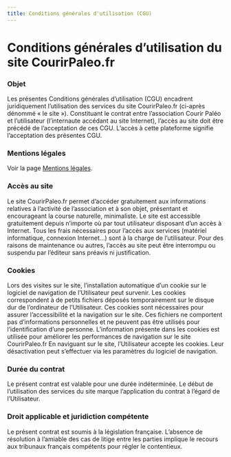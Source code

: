 ```yaml
---
title: Conditions générales d'utilisation (CGU)
---
```


# Conditions générales d’utilisation du site CourirPaleo.fr

### Objet
Les présentes Conditions générales d’utilisation (CGU) encadrent juridiquement l’utilisation des services du site CourirPaleo.fr (ci-après dénommé « le site »).
Constituant le contrat entre l’association Courir Paléo et l’utilisateur (l’internaute accédant au site Internet), l’accès au site doit être précédé de l’acceptation de ces CGU. L’accès à cette plateforme signifie l’acceptation des présentes CGU.

### Mentions légales
Voir la page <a href="/mentions">Mentions légales</a>.

### Accès au site
Le site CourirPaleo.fr permet d’accéder gratuitement aux informations relatives à l’activité de l’association et à son objet, présentant et encourageant la course naturelle, minimaliste.
Le site est accessible gratuitement depuis n’importe où par tout utilisateur disposant d’un accès à Internet. Tous les frais nécessaires pour l’accès aux services (matériel informatique, connexion Internet…) sont à la charge de l’utilisateur.
Pour des raisons de maintenance ou autres, l’accès au site peut être interrompu ou suspendu par l’éditeur sans préavis ni justification.

### Cookies
Lors des visites sur le site, l’installation automatique d’un cookie sur le logiciel de navigation de l’Utilisateur peut survenir.
Les cookies correspondent à de petits fichiers déposés temporairement sur le disque dur de l’ordinateur de l’Utilisateur. Ces cookies sont nécessaires pour assurer l’accessibilité et la navigation sur le site. Ces fichiers ne comportent pas d’informations personnelles et ne peuvent pas être utilisés pour l’identification d’une personne.
L’information présente dans les cookies est utilisée pour améliorer les performances de navigation sur le site CourirPaleo.fr
En naviguant sur le site, l’Utilisateur accepte les cookies. Leur désactivation peut s’effectuer via les paramètres du logiciel de navigation.

### Durée du contrat
Le présent contrat est valable pour une durée indéterminée. Le début de l’utilisation des services du site marque l’application du contrat à l’égard de l’Utilisateur.

### Droit applicable et juridiction compétente
Le présent contrat est soumis à la législation française. L’absence de résolution à l’amiable des cas de litige entre les parties implique le recours aux tribunaux français compétents pour régler le contentieux.

